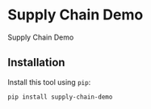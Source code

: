 # Supply Chain Demo

Supply Chain Demo

## Installation

Install this tool using `pip`:

    pip install supply-chain-demo
